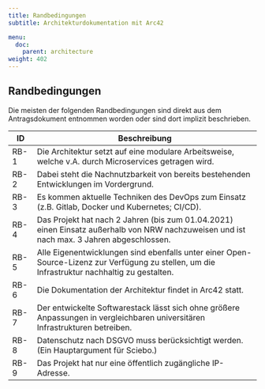 ```yaml
---
title: Randbedingungen
subtitle: Architekturdokumentation mit Arc42

menu:
  doc:
    parent: architecture
weight: 402
---
```


## Randbedingungen

Die meisten der folgenden Randbedingungen sind direkt aus dem Antragsdokument entnommen worden oder sind dort implizit beschrieben.

| ID   | Beschreibung                                                                                                                                  |
| ---- | --------------------------------------------------------------------------------------------------------------------------------------------- |
| RB-1 | Die Architektur setzt auf eine modulare Arbeitsweise, welche v.A. durch Microservices getragen wird.                                          |
| RB-2 | Dabei steht die Nachnutzbarkeit von bereits bestehenden Entwicklungen im Vordergrund.                                                         |
| RB-3 | Es kommen aktuelle Techniken des DevOps zum Einsatz (z.B. Gitlab, Docker und Kubernetes; CI/CD).                                              |
| RB-4 | Das Projekt hat nach 2 Jahren (bis zum 01.04.2021) einen Einsatz außerhalb von NRW nachzuweisen und ist nach max. 3 Jahren abgeschlossen.     |
| RB-5 | Alle Eigenentwicklungen sind ebenfalls unter einer Open-Source-Lizenz zur Verfügung zu stellen, um die Infrastruktur nachhaltig zu gestalten. |
| RB-6 | Die Dokumentation der Architektur findet in Arc42 statt.                                                                                      |
| RB-7 | Der entwickelte Softwarestack lässt sich ohne größere Anpassungen in vergleichbaren universitären Infrastrukturen betreiben.                  |
| RB-8 | Datenschutz nach DSGVO muss berücksichtigt werden. (Ein Hauptargument für Sciebo.)                                                            |
| RB-9 | Das Projekt hat nur eine öffentlich zugängliche IP-Adresse.                                                                                   |
